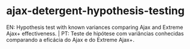 # ajax-detergent-hypothesis-testing
EN: Hypothesis test with known variances comparing Ajax and Extreme Ajax+ effectiveness. | PT: Teste de hipótese com variâncias conhecidas comparando a eficácia do Ajax e do Extreme Ajax+.
